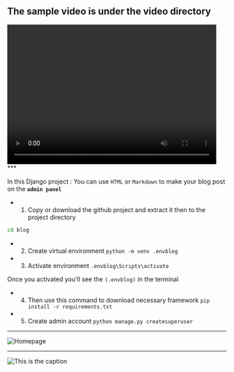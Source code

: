 ## The sample video is under the video directory



<video width="480" height="320" controls>
<source src="video/video.mp4" type="video/mp4">
</video>
***

In this Django project
    : You can use `HTML` or `Markdown` to make your blog post on the **`admin panel`**

- 1. Copy or download the github project and extract it then to the project directory
```sh
cd blog
```
- 2. Create virtual environment
```python -m venv .envblog```

- 3. Activate environment
```.envblog\Scripts\activate```

Once you activated you'll see the `(.envblog)` in the terminal

- 4. Then use this command to download necessary framework
```pip install -r requirements.txt```

- 5. Create admin account
```python manage.py createsuperuser```

---

![Homepage](video/homepage.PNG)

---

![This is the caption](video/admin.PNG)
